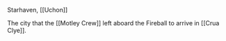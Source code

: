Starhaven, [[Uchon]]

The city that the [[Motley Crew]] left aboard the Fireball to arrive in [[Crua Clye]].